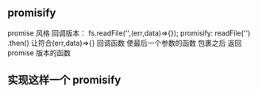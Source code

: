 ## promisify
promise 风格
回调版本：
    fs.readFile('',(err,data)=>{});
    promisify:
    readFile('')
    .then()
    让符合(err,data)=>{} 回调函数 使最后一个参数的函数
    包裹之后 返回 promise 版本的函数

## 实现这样一个 promisify